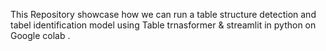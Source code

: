 This Repository showcase how we can run a table structure detection and tabel identification model using Table trnasformer & streamlit in python on Google colab .
